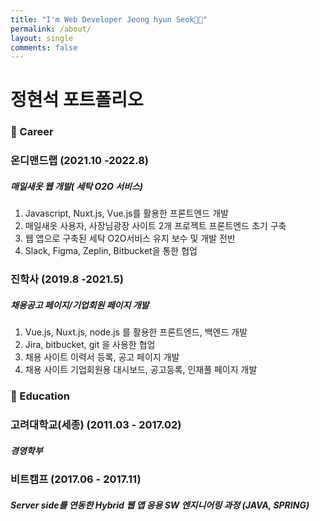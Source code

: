 ```yaml
---
title: "I'm Web Developer Jeong hyun Seok👋🏻"
permalink: /about/
layout: single
comments: false
---
```


# 정현석 포트폴리오

### 🍔 Career

### 온디맨드랩 (2021.10 -2022.8)

##### 매일새옷 웹 개발( 세탁 O2O 서비스)

1. Javascript, Nuxt.js, Vue.js를 활용한 프론트엔드 개발
2. 매일새옷 사용자, 사장님광장 사이트 2개 프로젝트 프론트엔드 초기 구축
3. 웹 앱으로 구축된 세탁 O2O서비스 유지 보수 및 개발 전반
4. Slack, Figma, Zeplin, Bitbucket을 통한 협업

### 진학사 (2019.8 -2021.5)

##### 채용공고 페이지/기업회원 페이지 개발

1. Vue.js, Nuxt.js, node.js 를 활용한 프론트엔드, 백엔드 개발
2. Jira, bitbucket, git 을 사용한 협업
3. 채용 사이트 이력서 등록, 공고 페이지 개발
4. 채용 사이트 기업회원용 대시보드, 공고등록, 인재풀 페이지 개발

### 🌭 Education

### 고려대학교(세종) (2011.03 - 2017.02)

##### 경영학부

### 비트캠프 (2017.06 - 2017.11)

##### Server side를 연동한 Hybrid 웹 앱 응용 SW 엔지니어링 과정 (JAVA, SPRING)
